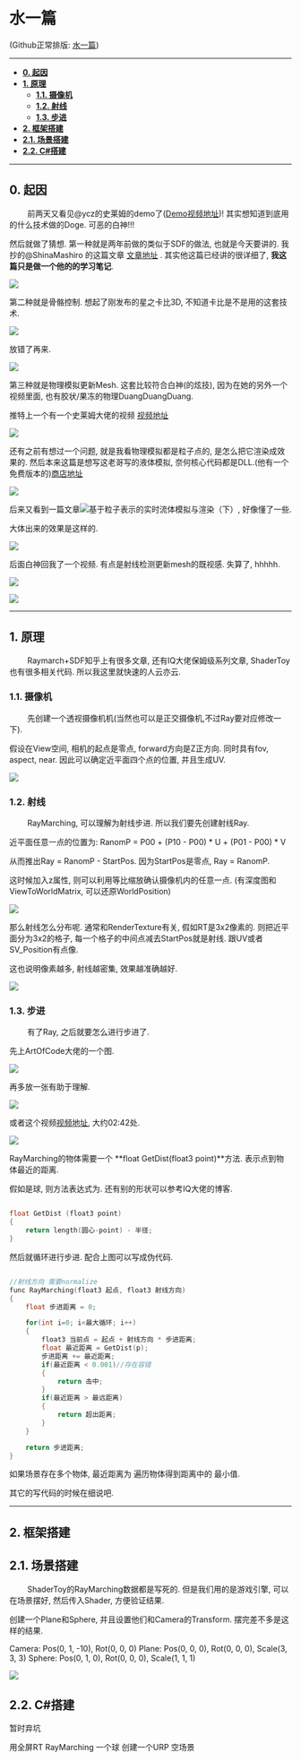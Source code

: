 水一篇
======

(Github正常排版: [水一篇][1])

-----------------


<!-- @import "[TOC]" {cmd="toc" depthFrom=1 depthTo=6 orderedList=false} -->

<!-- code_chunk_output -->

- [**0. 起因**](#0-起因)
- [**1. 原理**](#1-原理)
  - [**1.1. 摄像机**](#11-摄像机)
  - [**1.2. 射线**](#12-射线)
  - [**1.3. 步进**](#13-步进)
- [**2. 框架搭建**](#2-框架搭建)
- [**2.1. 场景搭建**](#21-场景搭建)
- [**2.2. C#搭建**](#22-c搭建)

<!-- /code_chunk_output -->


-----------------

## **0. 起因**

&emsp;&emsp; 前两天又看见@ycz的史莱姆的demo了([Demo视频地址][2])! 其实想知道到底用的什么技术做的Doge. 可恶的白神!!!

然后就做了猜想. 第一种就是两年前做的类似于SDF的做法, 也就是今天要讲的. 我抄的@ShinaMashiro 的这篇文章 [文章地址][3] . 其实他这篇已经讲的很详细了, **我这篇只是做一个他的的学习笔记**.

![](Images/RaymarchWaterDrop_0.jpg)

第二种就是骨骼控制. 想起了刚发布的星之卡比3D, 不知道卡比是不是用的这套技术.

![](Images/RaymarchWaterDrop_1.jpg)

放错了再来.

![](Images/RaymarchWaterDrop_2.jpg)

第三种就是物理模拟更新Mesh. 这套比较符合白神(的炫技), 因为在她的另外一个视频里面, 也有胶状/果冻的物理DuangDuangDuang.

推特上一个有一个史莱姆大佬的视频 [视频地址](https://twitter.com/80Level/status/1500850624359026693)


![](Images/RaymarchWaterDrop_3.jpg)

还有之前有想过一个问题, 就是我看物理模拟都是粒子点的, 是怎么把它渲染成效果的. 然后本来这篇是想写这老哥写的液体模拟, 奈何核心代码都是DLL.(他有一个免费版本的)[商店地址][4]

![](Images/RaymarchWaterDrop_4.jpg) 

后来又看到一篇文章![基于粒子表示的实时流体模拟与渲染（下）][5], 好像懂了一些.

大体出来的效果是这样的.

![](Images/RaymarchWaterDrop_5.jpg) 

后面白神回我了一个视频. 有点是射线检测更新mesh的既视感. 失算了, hhhhh.

![](Images/RaymarchWaterDrop_6.jpg) 

![](Images/RaymarchWaterDrop_7.jpg) 


-----------------

## **1. 原理**

&emsp;&emsp; Raymarch+SDF知乎上有很多文章, 还有IQ大佬保姆级系列文章, ShaderToy也有很多相关代码. 所以我这里就快速的人云亦云. 

### **1.1. 摄像机**

&emsp;&emsp; 先创建一个透视摄像机机(当然也可以是正交摄像机,不过Ray要对应修改一下). 

假设在View空间, 相机的起点是零点, forward方向是Z正方向. 同时具有fov, aspect, near. 因此可以确定近平面四个点的位置, 并且生成UV.

![](Images/RaymarchWaterDrop_8.jpg) 

### **1.2. 射线**

&emsp;&emsp; RayMarching, 可以理解为射线步进. 所以我们要先创建射线Ray.

近平面任意一点的位置为: RanomP =  P00 + (P10 - P00) * U + (P01 - P00) * V

从而推出Ray = RanomP - StartPos. 因为StartPos是零点, Ray = RanomP.

这时候加入z属性, 则可以利用等比缩放确认摄像机内的任意一点. (有深度图和ViewToWorldMatrix, 可以还原WorldPosition)

![](Images/RaymarchWaterDrop_9.jpg) 

那么射线怎么分布呢. 通常和RenderTexture有关, 假如RT是3x2像素的. 则把近平面分为3x2的格子, 每一个格子的中间点减去StartPos就是射线. 跟UV或者SV_Position有点像.

这也说明像素越多, 射线越密集, 效果越准确越好.

![](Images/RaymarchWaterDrop_10.jpg)

### **1.3. 步进**

&emsp;&emsp; 有了Ray, 之后就要怎么进行步进了.

先上ArtOfCode大佬的一个图.

![](Images/RaymarchWaterDrop_11.jpg)

再多放一张有助于理解.

![](Images/RaymarchWaterDrop_12.jpg)

或者这个视频[视频地址][6], 大约02:42处.


![](Images/RaymarchWaterDrop_13.gif)

RayMarching的物体需要一个 **float GetDist(float3 point)**方法. 表示点到物体最近的距离. 

假如是球, 则方法表达式为. 还有别的形状可以参考IQ大佬的博客.

```C++

float GetDist (float3 point)
{
	return length(圆心-point) - 半径;
}

```

然后就循环进行步进. 配合上图可以写成伪代码.

```C++

//射线方向 需要normalize
func RayMarching(float3 起点, float3 射线方向)
{
	float 步进距离 = 0;

	for(int i=0; i<最大循环; i++)
	{
		float3 当前点 = 起点 + 射线方向 * 步进距离;
		float 最近距离 = GetDist(p);
		步进距离 += 最近距离;
		if(最近距离 < 0.001)//存在容错
		{
			return 击中;
		}
		if(最近距离 > 最远距离)
		{
			return 超出距离;
		}
	}

	return 步进距离;
}

```

如果场景存在多个物体, 最近距离为 遍历物体得到距离中的 最小值.

其它的写代码的时候在细说吧.

-----------------

## **2. 框架搭建**

## **2.1. 场景搭建**
&emsp;&emsp; ShaderToy的RayMarching数据都是写死的. 但是我们用的是游戏引擎, 可以在场景摆好, 然后传入Shader, 方便验证结果.

创建一个Plane和Sphere, 并且设置他们和Camera的Transform. 摆完差不多是这样的结果.

Camera: Pos(0, 1, -10), Rot(0, 0, 0)
Plane: Pos(0, 0, 0), Rot(0, 0, 0), Scale(3, 3, 3)
Sphere: Pos(0, 1, 0), Rot(0, 0, 0), Scale(1, 1, 1)

![](Images/RaymarchWaterDrop_14.jpg)


## **2.2. C#搭建**

暂时弃坑










用全屏RT RayMarching 一个球
创建一个URP 空场景  

[1]:https://github.com/HHHHHHHHHHHHHHHHHHHHHCS/MyStudyNote/blob/main/MyNote/%E6%B0%B4%E4%B8%80%E7%AF%87.md
[2]:https://www.bilibili.com/video/BV1YL411V7DM
[3]:https://zhuanlan.zhihu.com/p/90245545
[4]:https://assetstore.unity.com/packages/tools/physics/zibra-liquids-200718?q=Zibra&orderBy=1
[5]:https://zhuanlan.zhihu.com/p/413812754
[6]:https://assetstore.unity.com/packages/tools/physics/zibra-liquids-200718?q=Zibra&orderBy=1